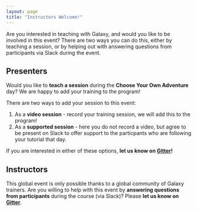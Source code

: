 ```yaml
---
layout: page
title: "Instructors Welcome!"
---
```


Are you interested in teaching with Galaxy, and would you like to be involved in this event? There are two ways you can do this, either by teaching a session, or by helping out with answering questions from participants via Slack during the event.

## Presenters

Would you like to **teach a session** during the **Choose Your Own Adventure** day? We are happy to add your training to the program!

There are two ways to add your session to this event:

1. As a **video session** - record your training session, we will add this to the program!
2. As a **supported session** - here you do not record a video, but agree to be present on Slack to offer support to the particpants who are following your tutorial that day.

If you are interested in either of these options, **let us know on [Gitter](https://gitter.im/Galaxy-Training-Network/Lobby)!**


## Instructors

This global event is only possible thanks to a global community of Galaxy trainers. Are you willing to help with this event by **answering questions from participants** during the course (via Slack)? Please **let us know on [Gitter](https://gitter.im/Galaxy-Training-Network/Lobby)**.
